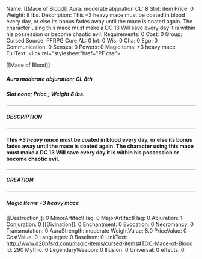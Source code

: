Name: [[Mace of Blood]]
Aura: moderate abjuration
CL: 8
Slot: item
Price: 0
Weight: 8 lbs.
Description: This +3 heavy mace must be coated in blood every day, or else its bonus fades away until the mace is coated again. The character using this mace must make a DC 13 Will save every day it is within his possession or become chaotic evil.
Requirements: 0
Cost: 0
Group: Cursed
Source: PFRPG Core
AL: 0
Int: 0
Wis: 0
Cha: 0
Ego: 0
Communication: 0
Senses: 0
Powers: 0
MagicItems: +3 heavy mace
FullText: <link rel="stylesheet"href="PF.css"><div class="heading"><p class="alignleft">[[Mace of Blood]]</p><div style="clear: both;"></div></div><div><h5><b>Aura </b>moderate abjuration; <b>CL </b>8th</h5><h5><b>Slot </b>none; <b>Price </b>; <b>Weight </b>8 lbs.</h5></div><hr/><div><h5><b>DESCRIPTION</b></h5></div><hr/><div><h4><p>This <i>+3 heavy mace</i> must be coated in blood every day, or else its bonus fades away until the mace is coated again. The character using this mace must make a DC 13 Will save every day it is within his possession or become chaotic evil.</p></h4></div><hr/><div><h5><b>CREATION</b></h5></div><hr/><div><h5><b>Magic Items </b><i>+3 heavy mace</i></h5></div>
[[Destruction]]: 0
MinorArtifactFlag: 0
MajorArtifactFlag: 0
Abjuration: 1
Conjuration: 0
[[Divination]]: 0
Enchantment: 0
Evocation: 0
Necromancy: 0
Transmutation: 0
AuraStrength: moderate
WeightValue: 8.0
PriceValue: 0
CostValue: 0
Languages: 0
BaseItem: 0
LinkText: http://www.d20pfsrd.com/magic-items/cursed-items#TOC-Mace-of-Blood
id: 290
Mythic: 0
LegendaryWeapon: 0
Illusion: 0
Universal: 0
effects: 0
